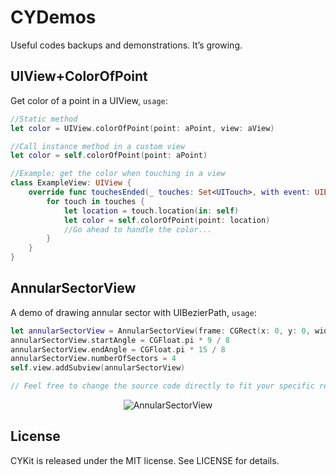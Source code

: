 # CYDemos
Useful codes backups and demonstrations. It’s growing.

## UIView+ColorOfPoint
Get color of a point in a UIView, `usage`:

```swift
//Static method
let color = UIView.colorOfPoint(point: aPoint, view: aView)

//Call instance method in a custom view
let color = self.colorOfPoint(point: aPoint)
```


```swift
//Example: get the color when touching in a view
class ExampleView: UIView {
    override func touchesEnded(_ touches: Set<UITouch>, with event: UIEvent?) {
        for touch in touches {
            let location = touch.location(in: self)
            let color = self.colorOfPoint(point: location)
            //Go ahead to handle the color...
        }
    }
}
```

## AnnularSectorView
A demo of drawing annular sector with UIBezierPath, `usage`:
```swift
let annularSectorView = AnnularSectorView(frame: CGRect(x: 0, y: 0, width: 200, height: 200))
annularSectorView.startAngle = CGFloat.pi * 9 / 8
annularSectorView.endAngle = CGFloat.pi * 15 / 8
annularSectorView.numberOfSectors = 4
self.view.addSubview(annularSectorView)

// Feel free to change the source code directly to fit your specific requirements 
```

<p align="center" >
<img src="https://raw.githubusercontent.com/chenyun122/CYKit/master/AnnularSectorView/AnnularSectorView.png" alt="AnnularSectorView" title="AnnularSectorView">
</p>


## License

CYKit is released under the MIT license. See LICENSE for details.
